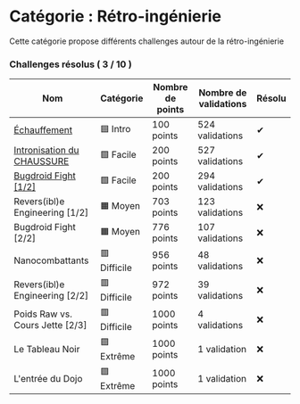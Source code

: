 # Catégorie : Rétro-ingénierie

Cette catégorie propose différents challenges autour de la rétro-ingénierie

### Challenges résolus ( 3 / 10 )

| Nom | Catégorie | Nombre de points | Nombre de validations | Résolu |
| - | - | - | - | - |
| [Échauffement](./Échauffement/) | 🟦 Intro | 100 points | 524 validations | ✔ |
| [Intronisation du CHAUSSURE](./Intronisation%20du%20CHAUSSURE/) | 🟩 Facile | 200 points | 527 validations | ✔ |
| [Bugdroid Fight [1/2]](./Bugdroid%20Fight%20[1_2]/) | 🟩 Facile | 200 points | 294 validations | ✔ |
| Revers(ibl)e Engineering [1/2] | 🟧 Moyen | 703 points | 123 validations | ❌ |
| Bugdroid Fight [2/2] | 🟧 Moyen | 776 points | 107 validations | ❌ |
| Nanocombattants | 🟥 Difficile | 956 points | 48 validations | ❌ |
| Revers(ibl)e Engineering [2/2] | 🟥 Difficile | 972 points | 39 validations | ❌ |
| Poids Raw vs. Cours Jette [2/3] | 🟥 Difficile | 1000 points | 4 validations | ❌ |
| Le Tableau Noir | 🟪 Extrême | 1000 points | 1 validation | ❌ |
| L'entrée du Dojo | 🟪 Extrême | 1000 points | 1 validation | ❌ |

